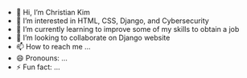 - 👋 Hi, I’m Christian Kim
- 👀 I’m interested in HTML, CSS, Django, and Cybersecurity
- 🌱 I’m currently learning to improve some of my skills to obtain a job
- 💞️ I’m looking to collaborate on Django website
- 📫 How to reach me ...
- 😄 Pronouns: ...
- ⚡ Fun fact: ...

<!---
christiankim364/christiankim364 is a ✨ special ✨ repository because its `README.md` (this file) appears on your GitHub profile.
You can click the Preview link to take a look at your changes.
--->
